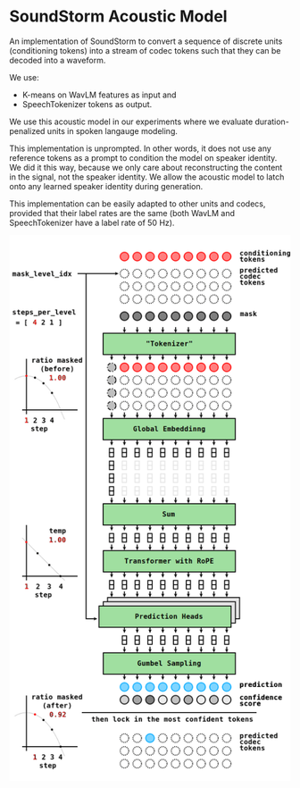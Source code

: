 # SoundStorm Acoustic Model

An implementation of SoundStorm to convert a sequence of discrete units (conditioning tokens) into a stream of codec tokens such that they can be decoded into a waveform.

We use:
- K-means on WavLM features as input and
- SpeechTokenizer tokens as output.

We use this acoustic model in our experiments where we evaluate duration-penalized units in spoken langauge modeling.

This implementation is unprompted.
In other words, it does not use any reference tokens as a prompt to condition the model on speaker identity.
We did it this way, because we only care about reconstructing the content in the signal, not the speaker identity.
We allow the acoustic model to latch onto any learned speaker identity during generation.

This implementation can be easily adapted to other units and codecs, provided that their label rates are the same (both WavLM and SpeechTokenizer have a label rate of 50 Hz).

![Illustration of the generation process](./generation.gif)
